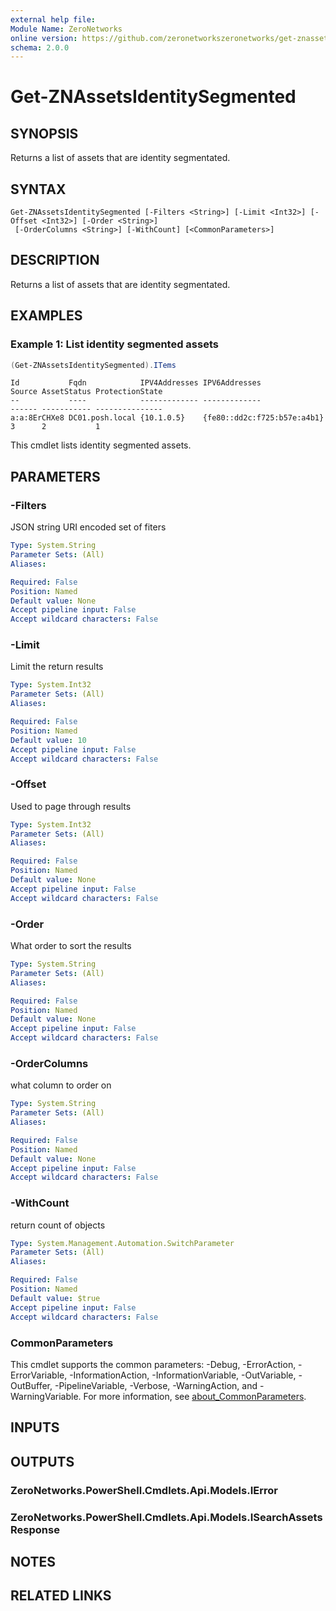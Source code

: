 ```yaml
---
external help file:
Module Name: ZeroNetworks
online version: https://github.com/zeronetworkszeronetworks/get-znassetsidentitysegmented
schema: 2.0.0
---
```


# Get-ZNAssetsIdentitySegmented

## SYNOPSIS
Returns a list of assets that are identity segmentated.

## SYNTAX

```
Get-ZNAssetsIdentitySegmented [-Filters <String>] [-Limit <Int32>] [-Offset <Int32>] [-Order <String>]
 [-OrderColumns <String>] [-WithCount] [<CommonParameters>]
```

## DESCRIPTION
Returns a list of assets that are identity segmentated.

## EXAMPLES

### Example 1: List identity segmented assets
```powershell
(Get-ZNAssetsIdentitySegmented).ITems
```

```output
Id           Fqdn            IPV4Addresses IPV6Addresses               Source AssetStatus ProtectionState
--           ----            ------------- -------------               ------ ----------- ---------------
a:a:8ErCHXe8 DC01.posh.local {10.1.0.5}    {fe80::dd2c:f725:b57e:a4b1} 3      2           1
```

This cmdlet lists identity segmented assets.

## PARAMETERS

### -Filters
JSON string URI encoded set of fiters

```yaml
Type: System.String
Parameter Sets: (All)
Aliases:

Required: False
Position: Named
Default value: None
Accept pipeline input: False
Accept wildcard characters: False
```

### -Limit
Limit the return results

```yaml
Type: System.Int32
Parameter Sets: (All)
Aliases:

Required: False
Position: Named
Default value: 10
Accept pipeline input: False
Accept wildcard characters: False
```

### -Offset
Used to page through results

```yaml
Type: System.Int32
Parameter Sets: (All)
Aliases:

Required: False
Position: Named
Default value: None
Accept pipeline input: False
Accept wildcard characters: False
```

### -Order
What order to sort the results

```yaml
Type: System.String
Parameter Sets: (All)
Aliases:

Required: False
Position: Named
Default value: None
Accept pipeline input: False
Accept wildcard characters: False
```

### -OrderColumns
what column to order on

```yaml
Type: System.String
Parameter Sets: (All)
Aliases:

Required: False
Position: Named
Default value: None
Accept pipeline input: False
Accept wildcard characters: False
```

### -WithCount
return count of objects

```yaml
Type: System.Management.Automation.SwitchParameter
Parameter Sets: (All)
Aliases:

Required: False
Position: Named
Default value: $true
Accept pipeline input: False
Accept wildcard characters: False
```

### CommonParameters
This cmdlet supports the common parameters: -Debug, -ErrorAction, -ErrorVariable, -InformationAction, -InformationVariable, -OutVariable, -OutBuffer, -PipelineVariable, -Verbose, -WarningAction, and -WarningVariable. For more information, see [about_CommonParameters](http://go.microsoft.com/fwlink/?LinkID=113216).

## INPUTS

## OUTPUTS

### ZeroNetworks.PowerShell.Cmdlets.Api.Models.IError

### ZeroNetworks.PowerShell.Cmdlets.Api.Models.ISearchAssetsResponse

## NOTES

## RELATED LINKS

